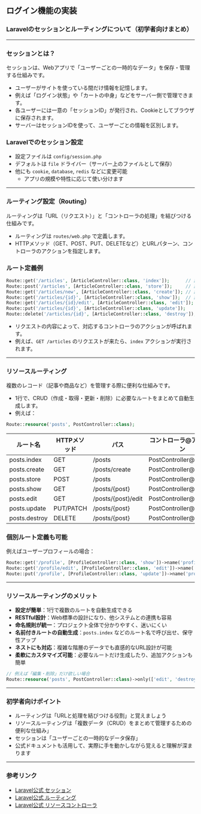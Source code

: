 ## ログイン機能の実装

### Laravelのセッションとルーティングについて（初学者向けまとめ）

---

### セッションとは？

セッションは、Webアプリで「ユーザーごとの一時的なデータ」を保存・管理する仕組みです。

- ユーザーがサイトを使っている間だけ情報を記憶します。
- 例えば「ログイン状態」や「カートの中身」などをサーバー側で管理できます。
- 各ユーザーには一意の「セッションID」が発行され、Cookieとしてブラウザに保存されます。
- サーバーはセッションIDを使って、ユーザーごとの情報を区別します。

### Laravelでのセッション設定

- 設定ファイルは `config/session.php`
- デフォルトは `file` ドライバー（サーバー上のファイルとして保存）
- 他にも `cookie`, `database`, `redis` などに変更可能
    - アプリの規模や特性に応じて使い分けます

---

### ルーティング設定（Routing）

ルーティングは「URL（リクエスト）」と「コントローラの処理」を結びつける仕組みです。

- ルーティングは `routes/web.php` で定義します。
- HTTPメソッド（GET、POST、PUT、DELETEなど）とURLパターン、コントローラのアクションを指定します。

### ルート定義例

```php
Route::get('/articles', [ArticleController::class, 'index']);      // 記事一覧
Route::post('/articles', [ArticleController::class, 'store']);     // 記事投稿
Route::get('/articles/new', [ArticleController::class, 'create']); // 記事作成画面
Route::get('/articles/{id}', [ArticleController::class, 'show']);  // 記事詳細
Route::get('/articles/{id}/edit', [ArticleController::class, 'edit']); // 編集画面
Route::put('/articles/{id}', [ArticleController::class, 'update']);    // 更新
Route::delete('/articles/{id}', [ArticleController::class, 'destroy']); // 削除
```

- リクエストの内容によって、対応するコントローラのアクションが呼ばれます。
- 例えば、`GET /articles` のリクエストが来たら、`index` アクションが実行されます。

---

### リソースルーティング

複数のレコード（記事や商品など）を管理する際に便利な仕組みです。

- 1行で、CRUD（作成・取得・更新・削除）に必要なルートをまとめて自動生成します。
- 例えば：

```php
Route::resource('posts', PostController::class);
```

| ルート名      | HTTPメソッド | パス               | コントローラ@アクション |
| ------------- | ------------ | ------------------ | ----------------------- |
| posts.index   | GET          | /posts             | PostController@index    |
| posts.create  | GET          | /posts/create      | PostController@create   |
| posts.store   | POST         | /posts             | PostController@store    |
| posts.show    | GET          | /posts/{post}      | PostController@show     |
| posts.edit    | GET          | /posts/{post}/edit | PostController@edit     |
| posts.update  | PUT/PATCH    | /posts/{post}      | PostController@update   |
| posts.destroy | DELETE       | /posts/{post}      | PostController@destroy  |

### 個別ルート定義も可能

例えばユーザープロフィールの場合：

```php
Route::get('/profile', [ProfileController::class, 'show'])->name('profile.show');
Route::get('/profile/edit', [ProfileController::class, 'edit'])->name('profile.edit');
Route::put('/profile', [ProfileController::class, 'update'])->name('profile.update');
```

---

### リソースルーティングのメリット

- **設定が簡単**：1行で複数のルートを自動生成できる
- **RESTful設計**：Web標準の設計になり、他システムとの連携も容易
- **命名規則が統一**：プロジェクト全体で分かりやすく、迷いにくい
- **名前付きルートの自動生成**：`posts.index` などのルート名で呼び出せ、保守性アップ
- **ネストにも対応**：複雑な階層のデータでも直感的なURL設計が可能
- **柔軟にカスタマイズ可能**：必要なルートだけ生成したり、追加アクションも簡単

```php
// 例えば「編集・削除」だけ欲しい場合
Route::resource('posts', PostController::class)->only(['edit', 'destroy']);
```

---

### 初学者向けポイント

- ルーティングは「URLと処理を結びつける役割」と覚えましょう
- リソースルーティングは「複数データ（CRUD）をまとめて管理するための便利な仕組み」
- セッションは「ユーザーごとの一時的なデータ保存」
- 公式ドキュメントも活用して、実際に手を動かしながら覚えると理解が深まります

---

### 参考リンク

- [Laravel公式 セッション](https://laravel.com/docs/session)
- [Laravel公式 ルーティング](https://laravel.com/docs/routing)
- [Laravel公式 リソースコントローラ](https://laravel.com/docs/controllers#resource-controllers)
